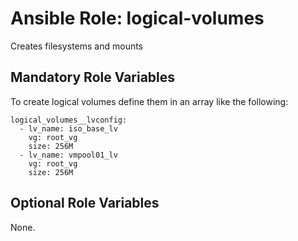 # Ansible Role: logical-volumes

Creates filesystems and mounts

## Mandatory Role Variables

To create logical volumes define them in an array like the following:

```
logical_volumes__lvconfig:
  - lv_name: iso_base_lv
    vg: root_vg
    size: 256M
  - lv_name: vmpool01_lv
    vg: root_vg
    size: 256M
```

## Optional Role Variables

None.